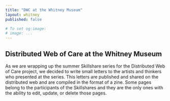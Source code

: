 ```yaml
---
title: "DWC at the Whitney Museum"
layout: whitney
published: false

# To set og:image:
# image: ...
---
```

## Distributed Web of Care at the Whitney Museum

As we are wrapping up the summer Skillshare series for the Distributed Web of Care project, we decided to write small letters to the artists and thinkers who presented at the series. This letters are published and shared on the distributed web and are compiled in the format of a zine. Some pages belong to the participants of the Skillshares and they are the only ones with the ability to edit, update, or delete those pages.